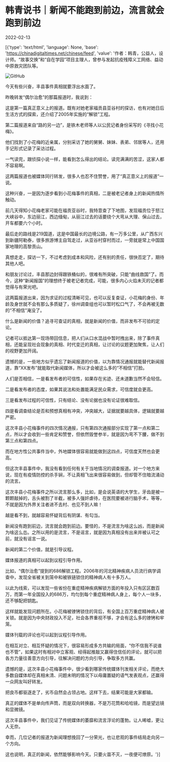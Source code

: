 # 韩青说书｜新闻不能跑到前边，流言就会跑到前边

2022-02-13

[{'type': 'text/html', 'language': None, 'base': 'https://chinadigitaltimes.net/chinese/feed', 'value': '作者：韩青，公益人，设计师。“故事交换”和“自在学园”项目主理人，曾参与发起抗疫残障义工网络、益动中原救灾团队等。

![GitHub](https://chinadigitaltimes.net/chinese/files/2022/02/image-1644217652990.png)

今天有些兴奋，丰县事件真相就要浮出水面了。

昨晚转发“偶尔治愈”的那篇报道时，我说到：

这是第一篇真正意义上的报道。既有对她老家福贡县亚谷村的探访，也有对她日后生活方式的探索，还介绍了2005年实施的“解锁”工程。

第二篇报道来自“路的另一边”，是铁木老师等人以公民记者身份采写的《寻找小花梅》。

他们找到了小花梅的近亲属，分别采访了她的舅舅、妹妹、表弟、邻居等人，还用手记形式记录了采访过程。

一气读完，跟侦探小说一样，能看到怎么得出的结论。读完满满的苦涩，这家人都不容易啊。

这两篇报道也被媒体同行转发，很多人也忍不住赞誉，用了“真正意义上的报道”一说。

这种兴奋，一是因为逐步看到小花梅事件的真相，二是被老记者身上的新闻热情所触动。

前几天得知小花梅老家可能在福贡亚谷时，我特意查了下地图，发现福贡位于怒江大峡谷中，东边丽江，西边缅甸，从丽江过去的话要绕个大弯从大理、保山过去，开车都要六个小时。

最后走的路线是219国道，这是中国最长的边境公路，有一万多公里，从广西东兴到新疆阿勒泰，很多旅游博主自驾走过，从亚谷村穿村而过，一旁就是常上中国国家地理的高黎贡山。

真想走走，探访一下，不过考虑到成本和风险，还有别的责任，很快否定了，期待其他人吧。

和朋友讨论过，丰县那边封得跟铁桶似的，很难有所突破，只能“曲线救国”了。而今，这种“新闻报国”的理想终于被老记者完成，可能，很多内心火焰未灭的记者都觉得与有荣光吧。

这两篇报道出来，因为求证的过程清晰可见，也可以反复查证，小花梅的身份、年龄及身世就不会有那么多质疑了，徐州调查组也可以暂时松口气了，不会再被无数的“不相信”淹没了。

什么是新闻的价值？追寻可查证的真相，就是新闻的价值，而非发布不可验的定论。

记者可以抵达第一现场带回信息，把人们从口水混战中暂时拽出来，除了事件真相，还能呈现社会现象的真相、时代变迁的真相，让讨论的议题更加聚焦，让人们的视野更加开阔。

遗憾的是，一些地方似乎遗忘了新闻报道的价值，以为靠情况通报就能替代新闻报道，靠“XX发布”就能取代新闻媒体，所以才会被这么多的“不相信”打脸。

人们是否相信，一是看发布者的可信性，如果存在劣迹、还未道歉当然不会轻信。

二是看发布者的态度，如果其说法和处置能满足民众需求，可信度就会更高。

三是看发布过程的可信性，只有结论、没有论据也没有论证很难取信。

四是看调查结论是否和预想真相有冲突，冲突越大，证据就要越具体，逻辑就要越严密。

这次丰县小花梅事件的四次情况通报，只有第四次通报部分实现了第一点和第二点，所以才会收到一些肯定和赞誉，但依然毁誉参半，就是因为弯不下腰，做不到第三点和第四点。

而在地方性公共事件当中，外地媒体很容易就能做到这四点，可信度天然也会更高。

但这次丰县事件中，我没有看到任何有关于当地情况的调查报道。对一个地方来说，现在有疫情防控的杀手锏，不让真相飞出来很容易做到，但却管不住暗流涌动的流言。

这次丰县小花梅事件之所以流言那么多，比如，是会说英语的大学生，牙齿是被一颗颗敲掉的，舌头被割了半截，被多人强奸虐待，在医院要被进行脑手术，等等，不就是因为外界关注者进不去村、也见不到人嘛！

越是看不到，就越容易怀疑背后有阴谋、有勾当。

新闻没有跑到前边，流言就会跑到前边。要怪的，不是流言为啥这么凶，而是新闻为啥这么怂。之所以用的是流言，不是谣言，就是因为真相没有出来并被认可之前，就没有谣言一说。

新闻的第二个价值，就是引导议程。

媒体报道的真相可以起到议程引导作用。

比如，“偶尔治愈”提到的686解锁工程。2006年的河北精神疾病人员流行病学调查中，发现全省被关到笼中和被铁链锁住的精神病人有十多万人。

以此为线索，可以发现一些省份在重症精神疾病解锁方面的年投入只有区区数百万，而第一年全国投入的686万，均匀到每个重症精神病人身上，每个人一块多，还不够配把钥匙。

这样就能发现问题所在。小花梅被镣铐锁住的背后，有全国上百万重症精神病人被关锁。就是因为中央财政投入不足，社会各界重视不够，才会有这么多的镣铐和牢笼。

媒体刊载的评论也可以起到议程引导作用。

在相互对立、相互怀疑的情况下，很容易形成多方共输的局面，“你不信我不说谁也不管”，如果这时有相对中立客观、经得起推敲又赢得住信任的评论，就可以把各方力量往善意方向引导，往解决问题的方向引导，争取多方共赢。

遗憾的是，这次丰县小花梅事件中，很少看到哪家传统媒体刊发相关评论，而绝大多数自媒体却在真相未清、问题未明的情况下以毋庸置疑的语气发表观点，还赢得一众网友叫好转发。

把良币都驱逐走了，劣币自然会占领占地。这样下去，结果可能是大家都输。

真正的媒体不是单向传声筒，而是双向转换器，不是万花筒和哈哈镜，而是望远镜和显微镜。

这次丰县事件中，我们见证了传统媒体的萎靡和流言浮论的蓬勃。让人唏嘘，更让人无奈。

幸而，几位记者的报道为新闻理想挽回了一分荣光，也让悲观的事件结局走向另一个方向。

这也说明，真正的新闻，依然能够影响今天。只要火苗不灭，一夜便可燎原。'}]